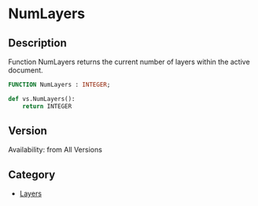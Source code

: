 # NumLayers

## Description
Function NumLayers returns the current number of layers within the active document.

```pascal
FUNCTION NumLayers : INTEGER;
```

```python
def vs.NumLayers():
    return INTEGER
```

## Version
Availability: from All Versions

## Category
* [Layers](../Categories/Layers.md)
